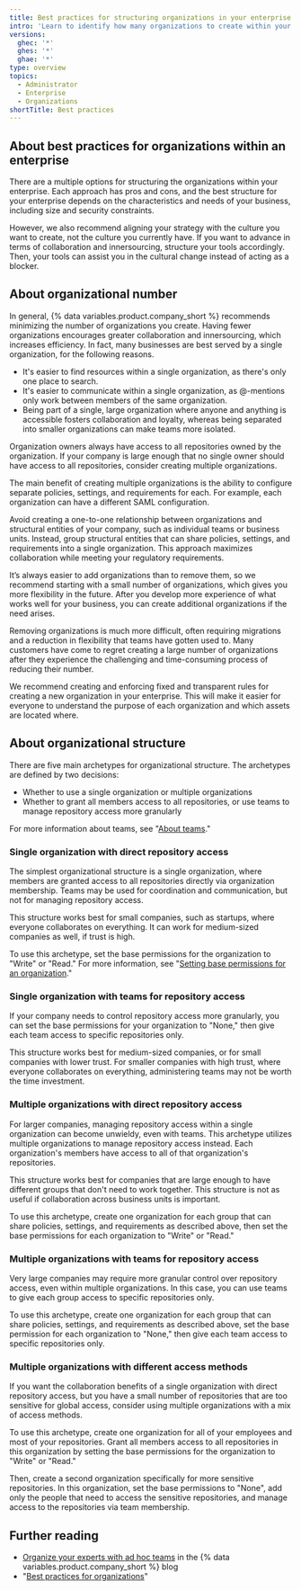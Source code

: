 ```yaml
---
title: Best practices for structuring organizations in your enterprise
intro: 'Learn to identify how many organizations to create within your enterprise, and how you should structure them.'
versions:
  ghec: '*'
  ghes: '*'
  ghae: '*'
type: overview
topics:
  - Administrator
  - Enterprise
  - Organizations
shortTitle: Best practices
---
```


## About best practices for organizations within an enterprise

There are a multiple options for structuring the organizations within your enterprise. Each approach has pros and cons, and the best structure for your enterprise depends on the characteristics and needs of your business, including size and security constraints.

However, we also recommend aligning your strategy with the culture you want to create, not the culture you currently have. If you want to advance in terms of collaboration and innersourcing, structure your tools accordingly. Then, your tools can assist you in the cultural change instead of acting as a blocker.

## About organizational number

In general, {% data variables.product.company_short %} recommends minimizing the number of organizations you create. Having fewer organizations encourages greater collaboration and innersourcing, which increases efficiency. In fact, many businesses are best served by a single organization, for the following reasons.

- It's easier to find resources within a single organization, as there's only one place to search.
- It's easier to communicate within a single organization, as @-mentions only work between members of the same organization.
- Being part of a single, large organization where anyone and anything is accessible fosters collaboration and loyalty, whereas being separated into smaller organizations can make teams more isolated.

Organization owners always have access to all repositories owned by the organization. If your company is large enough that no single owner should have access to all repositories, consider creating multiple organizations.

The main benefit of creating multiple organizations is the ability to configure separate policies, settings, and requirements for each. For example, each organization can have a different SAML configuration.

Avoid creating a one-to-one relationship between organizations and structural entities of your company, such as individual teams or business units. Instead, group structural entities that can share policies, settings, and requirements into a single organization. This approach maximizes collaboration while meeting your regulatory requirements.

It’s always easier to add organizations than to remove them, so we recommend starting with a small number of organizations, which gives you more flexibility in the future. After you develop more experience of what works well for your business, you can create additional organizations if the need arises.

Removing organizations is much more difficult, often requiring migrations and a reduction in flexibility that teams have gotten used to. Many customers have come to regret creating a large number of organizations after they experience the challenging and time-consuming process of reducing their number.

We recommend creating and enforcing fixed and transparent rules for creating a new organization in your enterprise. This will make it easier for everyone to understand the purpose of each organization and which assets are located where.

## About organizational structure

There are five main archetypes for organizational structure. The archetypes are defined by two decisions:

- Whether to use a single organization or multiple organizations
- Whether to grant all members access to all repositories, or use teams to manage repository access more granularly

For more information about teams, see "[About teams](/organizations/organizing-members-into-teams/about-teams)."

### Single organization with direct repository access

The simplest organizational structure is a single organization, where members are granted access to all repositories directly via organization membership. Teams may be used for coordination and communication, but not for managing repository access.

This structure works best for small companies, such as startups, where everyone collaborates on everything. It can work for medium-sized companies as well, if trust is high.

To use this archetype, set the base permissions for the organization to "Write" or "Read." For more information, see "[Setting base permissions for an organization](/organizations/managing-user-access-to-your-organizations-repositories/setting-base-permissions-for-an-organization)."

### Single organization with teams for repository access

If your company needs to control repository access more granularly, you can set the base permissions for your organization to "None," then give each team access to specific repositories only.

This structure works best for medium-sized companies, or for small companies with lower trust. For smaller companies with high trust, where everyone collaborates on everything, administering teams may not be worth the time investment.

### Multiple organizations with direct repository access

For larger companies, managing repository access within a single organization can become unwieldy, even with teams. This archetype utilizes multiple organizations to manage repository access instead. Each organization's members have access to all of that organization's repositories.

This structure works best for companies that are large enough to have different groups that don't need to work together. This structure is not as useful if collaboration across business units is important.

To use this archetype, create one organization for each group that can share policies, settings, and requirements as described above, then set the base permissions for each organization to "Write" or "Read."

### Multiple organizations with teams for repository access

Very large companies may require more granular control over repository access, even within multiple organizations. In this case, you can use teams to give each group access to specific repositories only.

To use this archetype, create one organization for each group that can share policies, settings, and requirements as described above, set the base permission for each organization to "None," then give each team access to specific repositories only.

### Multiple organizations with different access methods

If you want the collaboration benefits of a single organization with direct repository access, but you have a small number of repositories that are too sensitive for global access, consider using multiple organizations with a mix of access methods.

To use this archetype, create one organization for all of your employees and most of your repositories. Grant all members access to all repositories in this organization by setting the base permissions for the organization to "Write" or "Read."

Then, create a second organization specifically for more sensitive repositories. In this organization, set the base permissions to "None", add only the people that need to access the sensitive repositories, and manage access to the repositories via team membership.

## Further reading

- [Organize your experts with ad hoc teams](https://github.blog/2017-02-15-organize-your-experts-with-ad-hoc-teams/) in the {% data variables.product.company_short %} blog
- "[Best practices for organizations](/organizations/collaborating-with-groups-in-organizations/best-practices-for-organizations)"